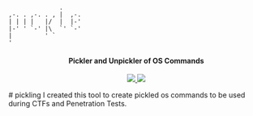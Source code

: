 ``` 
              .      
,-. . ,-. . , |  ,-. 
| | | |   |/  |  |-' 
|-' ' `-' |\  `' `-' 
|         ' `        
'    
```
<h4 align="center">Pickler and Unpickler of OS Commands</h4>
<p align="center">
  <a href="https://twitter.com/sho_luv">
    <img src="https://img.shields.io/badge/Twitter-%40sho_luv-blue.svg">
    <img src="https://img.shields.io/badge/python-3+-blue.svg">
  </a>
</p>
# pickling
I created this tool to create pickled os commands to be used during CTFs and Penetration Tests. 
